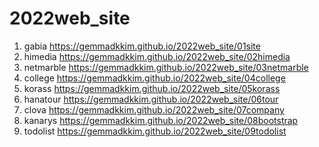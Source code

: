 # 2022web_site
1. gabia https://gemmadkkim.github.io/2022web_site/01site
2. himedia https://gemmadkkim.github.io/2022web_site/02himedia
3. netmarble https://gemmadkkim.github.io/2022web_site/03netmarble
4. college https://gemmadkkim.github.io/2022web_site/04college
5. korass https://gemmadkkim.github.io/2022web_site/05korass
6. hanatour https://gemmadkkim.github.io/2022web_site/06tour
7. clova https://gemmadkkim.github.io/2022web_site/07company
8. kanarys https://gemmadkkim.github.io/2022web_site/08bootstrap
9. todolist https://gemmadkkim.github.io/2022web_site/09todolist
